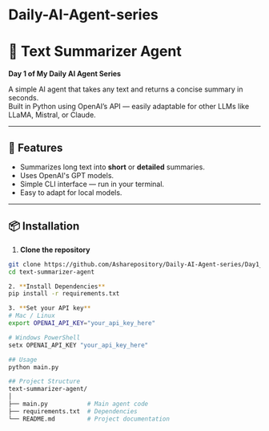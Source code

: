
# Daily-AI-Agent-series

# 📝 Text Summarizer Agent  
**Day 1 of My Daily AI Agent Series**  

A simple AI agent that takes any text and returns a concise summary in seconds.  
Built in Python using OpenAI’s API — easily adaptable for other LLMs like LLaMA, Mistral, or Claude.

---

## 🚀 Features
- Summarizes long text into **short** or **detailed** summaries.
- Uses OpenAI's GPT models.
- Simple CLI interface — run in your terminal.
- Easy to adapt for local models.

---

## 📦 Installation

1. **Clone the repository**
```bash
git clone https://github.com/Asharepository/Daily-AI-Agent-series/Day1_text-summarizer-agent.git
cd text-summarizer-agent

2. **Install Dependencies**
pip install -r requirements.txt

3. **Set your API key**
# Mac / Linux
export OPENAI_API_KEY="your_api_key_here"

# Windows PowerShell
setx OPENAI_API_KEY "your_api_key_here"

## Usage
python main.py

## Project Structure
text-summarizer-agent/
│
├── main.py           # Main agent code
├── requirements.txt  # Dependencies
└── README.md         # Project documentation

